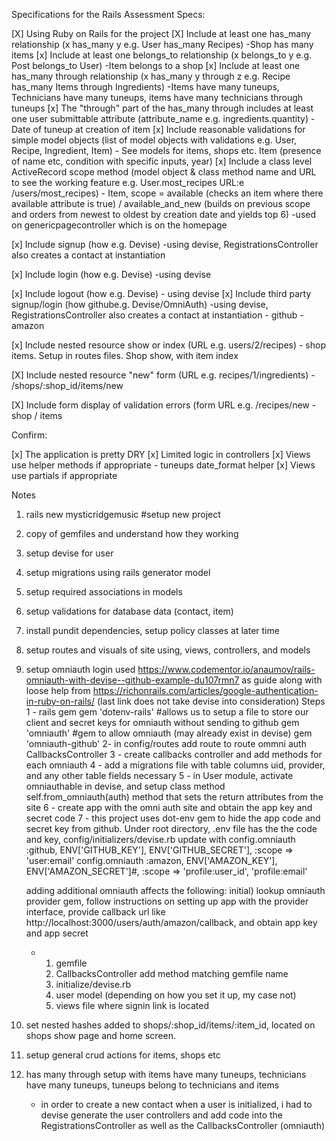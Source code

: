 Specifications for the Rails Assessment
Specs:

 [X] Using Ruby on Rails for the project
 [X] Include at least one has_many relationship (x has_many y e.g. User has_many Recipes)
      -Shop has many items
 [x] Include at least one belongs_to relationship (x belongs_to y e.g. Post belongs_to User)
      -Item belongs to a shop
 [x] Include at least one has_many through relationship (x has_many y through z e.g. Recipe has_many Items through Ingredients)
      -Items have many tuneups, Technicians have many tuneups, items have many technicians through tuneups
 [x] The "through" part of the has_many through includes at least one user submittable attribute (attribute_name e.g.
    ingredients.quantity)
      -Date of tuneup at creation of item
 [x] Include reasonable validations for simple model objects (list of model objects with validations e.g. User, Recipe, Ingredient, Item)
      - See models for items, shops etc. Item (presence of name etc, condition with specific inputs, year)
 [x] Include a class level ActiveRecord scope method (model object & class method name and URL to see the working feature e.g. User.most_recipes URL:e /users/most_recipes)
      - Item, scope = available (checks an item where there available attribute is true) / available_and_new (builds on previous scope and orders from newest to oldest by creation date and yields top 6)
      -used on genericpagecontroller which is on the homepage

 [x] Include signup (how e.g. Devise)
      -using devise, RegistrationsController also creates a contact at instantiation

 [x] Include login (how e.g. Devise)
    -using devise

 [x] Include logout (how e.g. Devise)
      - using devise
 [x] Include third party signup/login (how
   githube.g. Devise/OmniAuth)
      -using devise, RegistrationsController also creates a contact at instantiation
      - github
      - amazon

 [x] Include nested resource show or index (URL e.g. users/2/recipes)
      - shop items.  Setup in routes files. Shop show, with item index

 [X] Include nested resource "new" form (URL e.g. recipes/1/ingredients)
      - /shops/:shop_id/items/new


 [X] Include form display of validation errors (form URL e.g. /recipes/new
      - shop / items



Confirm:

 [x] The application is pretty DRY
 [x] Limited logic in controllers
 [x] Views use helper methods if appropriate
      - tuneups date_format helper
 [x] Views use partials if appropriate

Notes
1) rails new mysticridgemusic #setup new project
2) copy of gemfiles and understand how they working
3) setup devise for user
4) setup migrations using rails generator model
5) setup required associations in models
6) setup validations for database data (contact, item)
7) install pundit dependencies, setup policy classes at later time
8) setup routes and visuals of site using, views, controllers, and models
9) setup omniauth login
    used https://www.codementor.io/anaumov/rails-omniauth-with-devise--github-example-du107rmn7 as guide along with loose help from https://richonrails.com/articles/google-authentication-in-ruby-on-rails/ (last link does not take devise into consideration)
    Steps
    1 - rails gem
          gem 'dotenv-rails'  #allows us to setup a file to store our client and secret keys for omniauth without sending to github
          gem 'omniauth'  #gem to allow omniauth (may already exist in devise)
          gem 'omniauth-github'
    2-    in config/routes add route to route ommni auth CallbacksController
    3 - create callbacks controller and add methods for each omniauth
    4 - add a migrations file with table columns uid, provider, and any other table fields necessary
    5 - in User module, activate omniauthable in devise, and setup class method self.from_omniauth(auth) method that sets the return attributes from the site
    6 - create app with the omni auth site and obtain  the app key and secret code
    7  - this project uses dot-env gem to hide the app code and secret key from github.  Under root directory, .env file has the the code and key, config/initializers/devise.rb update with
              config.omniauth :github, ENV['GITHUB_KEY'], ENV['GITHUB_SECRET'], :scope => 'user:email'
              config.omniauth :amazon, ENV['AMAZON_KEY'], ENV['AMAZON_SECRET']#, :scope => 'profile:user_id', 'profile:email'

    adding additional omniauth affects the following:
        initial) lookup omniauth provider gem, follow instructions on setting up app with the provider interface, provide callback url like http://localhost:3000/users/auth/amazon/callback, and obtain app key and app secret
      - 1) gemfile
        2) CallbacksController add method matching gemfile name
        3) initialize/devise.rb
        4) user model (depending on how you set it up, my case not)
        4) views file where signin link is located
10) set nested hashes added to shops/:shop_id/items/:item_id, located on shops show page and home screen.
11) setup general crud actions for items, shops etc
12) has many through setup with items have many tuneups, technicians have many tuneups, tuneups belong to technicians and items
    - in order to create a new contact when a user is initialized, i had to devise generate the user controllers and add code into the RegistrationsController as well as the CallbacksController (omniauth)
